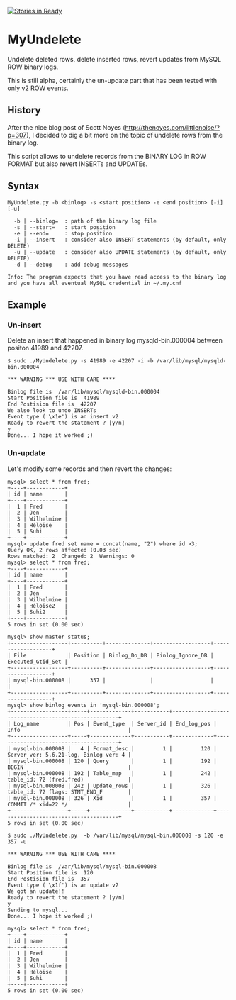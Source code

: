 [![Stories in Ready](https://badge.waffle.io/lefred/MyUndelete.png?label=ready&title=Ready)](https://waffle.io/lefred/MyUndelete)
# MyUndelete


Undelete deleted rows, delete inserted rows, revert updates from MySQL ROW binary logs.

This is still alpha, certainly the un-update part that has been tested with only v2 ROW events.

## History


After the nice blog post of Scott Noyes (http://thenoyes.com/littlenoise/?p=307), I decided to dig a bit more on the topic of undelete rows from the binary log.

This script allows to undelete records from the BINARY LOG in ROW FORMAT but also revert INSERTs and UPDATEs.

## Syntax

```
MyUndelete.py -b <binlog> -s <start position> -e <end position> [-i] [-u]

  -b | --binlog=  : path of the binary log file
  -s | --start=   : start position
  -e | --end=     : stop position
  -i | --insert   : consider also INSERT statements (by default, only DELETE)
  -u | --update   : consider also UPDATE statements (by default, only DELETE)
  -d | --debug    : add debug messages

Info: The program expects that you have read access to the binary log
and you have all eventual MySQL credential in ~/.my.cnf
```

## Example

### Un-insert


Delete an insert that happened in binary log mysqld-bin.000004 between positon 41989 and 42207.

```
$ sudo ./MyUndelete.py -s 41989 -e 42207 -i -b /var/lib/mysql/mysqld-bin.000004

*** WARNING *** USE WITH CARE ****

Binlog file is  /var/lib/mysql/mysqld-bin.000004
Start Position file is  41989
End Postision file is  42207
We also look to undo INSERTs
Event type ('\x1e') is an insert v2
Ready to revert the statement ? [y/n]
y
Done... I hope it worked ;)
```

### Un-update


Let's modify some records and then revert the changes:

```
mysql> select * from fred;
+----+------------+
| id | name       |
+----+------------+
|  1 | Fred       |
|  2 | Jen        |
|  3 | Wilhelmine |
|  4 | Héloïse    |
|  5 | Suhi       |
+----+------------+
mysql> update fred set name = concat(name, "2") where id >3;
Query OK, 2 rows affected (0.03 sec)
Rows matched: 2  Changed: 2  Warnings: 0
mysql> select * from fred;
+----+------------+
| id | name       |
+----+------------+
|  1 | Fred       |
|  2 | Jen        |
|  3 | Wilhelmine |
|  4 | Héloïse2   |
|  5 | Suhi2      |
+----+------------+
5 rows in set (0.00 sec)

mysql> show master status;
+------------------+----------+--------------+------------------+-------------------+
| File             | Position | Binlog_Do_DB | Binlog_Ignore_DB | Executed_Gtid_Set |
+------------------+----------+--------------+------------------+-------------------+
| mysql-bin.000008 |      357 |              |                  |                   |
+------------------+----------+--------------+------------------+-------------------+
mysql> show binlog events in 'mysql-bin.000008';
+------------------+-----+-------------+-----------+-------------+---------------------------------------+
| Log_name         | Pos | Event_type  | Server_id | End_log_pos | Info                                  |
+------------------+-----+-------------+-----------+-------------+---------------------------------------+
| mysql-bin.000008 |   4 | Format_desc |         1 |         120 | Server ver: 5.6.21-log, Binlog ver: 4 |
| mysql-bin.000008 | 120 | Query       |         1 |         192 | BEGIN                                 |
| mysql-bin.000008 | 192 | Table_map   |         1 |         242 | table_id: 72 (fred.fred)              |
| mysql-bin.000008 | 242 | Update_rows |         1 |         326 | table_id: 72 flags: STMT_END_F        |
| mysql-bin.000008 | 326 | Xid         |         1 |         357 | COMMIT /* xid=22 */                   |
+------------------+-----+-------------+-----------+-------------+---------------------------------------+
5 rows in set (0.00 sec)

$ sudo ./MyUndelete.py  -b /var/lib/mysql/mysql-bin.000008 -s 120 -e 357 -u

*** WARNING *** USE WITH CARE ****

Binlog file is  /var/lib/mysql/mysql-bin.000008
Start Position file is  120
End Postision file is  357
Event type ('\x1f') is an update v2
We got an update!!
Ready to revert the statement ? [y/n]
y
Sending to mysql...
Done... I hope it worked ;)

mysql> select * from fred;
+----+------------+
| id | name       |
+----+------------+
|  1 | Fred       |
|  2 | Jen        |
|  3 | Wilhelmine |
|  4 | Héloïse    |
|  5 | Suhi       |
+----+------------+
5 rows in set (0.00 sec)
```
